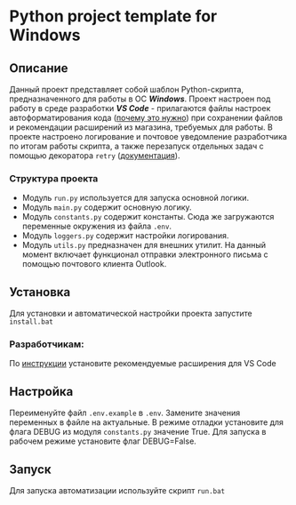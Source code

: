 # Python project template for Windows

## Описание

Данный проект представляет собой шаблон Python-скрипта, предназначенного для работы в ОС _**Windows**_. Проект настроен под работу в среде разработки _**VS Code**_ - прилагаются файлы настроек автоформатирования кода ([почему это нужно](https://semakin.dev/2020/05/black/)) при сохранении файлов и рекомендации расширений из магазина, требуемых для работы. В проекте настроено логирование и почтовое уведомление разработчика по итогам работы скрипта, а также перезапуск отдельных задач с помощью декоратора `retry` ([документация](https://tenacity.readthedocs.io/en/latest/)).

### Структура проекта

- Модуль `run.py` используется для запуска основной логики.
- Модуль `main.py` содержит основную логику.
- Модуль `constants.py` содержит константы. Сюда же загружаются переменные окружения из файла `.env`.
- Модуль `loggers.py` содержит настройки логирования.
- Модуль `utils.py` предназначен для внешних утилит. На данный момент включает функционал отправки электронного письма с помощью почтового клиента Outlook.

## Установка

Для установки и автоматической настройки проекта запустите `install.bat`

### Разработчикам:

По [инструкции](https://code.visualstudio.com/docs/editor/extension-marketplace#_recommended-extensions) установите рекомендуемые расширения для VS Code

## Настройка

Переименуйте файл `.env.example` в `.env`. Замените значения переменных в файле на актуальные.
В режиме отладки установите для флага DEBUG из модуля `constants.py` значение True. Для запуска в рабочем режиме установите флаг DEBUG=False.

## Запуск

Для запуска автоматизации используйте скрипт `run.bat`